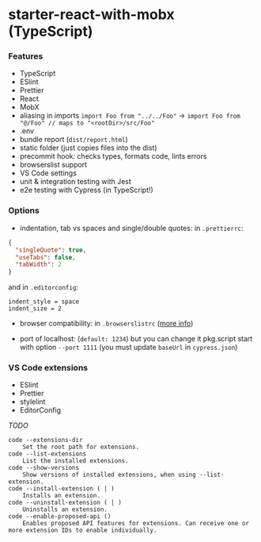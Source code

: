 # starter-react-with-mobx (TypeScript)

### Features

- TypeScript
- ESlint
- Prettier
- React
- MobX
- aliasing in imports `import Foo from "../../Foo"` -> `import Foo from "@/Foo" // maps to "<rootDir>/src/Foo"`
- .env
- bundle report (`dist/report.html`)
- static folder (just copies files into the dist)
- precommit hook: checks types, formats code, lints errors
- browserslist support
- VS Code settings
- unit & integration testing with Jest
- e2e testing with Cypress (in TypeScript!)

### Options

- indentation, tab vs spaces and single/double quotes: in `.prettierrc`:

```json
{
  "singleQuote": true,
  "useTabs": false,
  "tabWidth": 2
}
```

and in `.editorconfig`:

```
indent_style = space
indent_size = 2
```

- browser compatibility: in `.browserslistrc` ([more info](https://github.com/browserslist/browserslist))

- port of localhost: (`default: 1234`) but you can change it pkg.script start with option `--port 1111` (you must update `baseUrl` in `cypress.json`)

### VS Code extensions

- ESlint
- Prettier
- stylelint
- EditorConfig

_TODO_

```
code --extensions-dir
    Set the root path for extensions.
code --list-extensions
    List the installed extensions.
code --show-versions
    Show versions of installed extensions, when using --list-extension.
code --install-extension ( | )
    Installs an extension.
code --uninstall-extension ( | )
    Uninstalls an extension.
code --enable-proposed-api ()
    Enables proposed API features for extensions. Can receive one or more extension IDs to enable individually.
```
